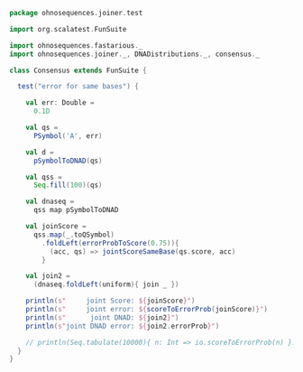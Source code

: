 
```scala
package ohnosequences.joiner.test

import org.scalatest.FunSuite

import ohnosequences.fastarious._
import ohnosequences.joiner._, DNADistributions._, consensus._

class Consensus extends FunSuite {

  test("error for same bases") {

    val err: Double =
      0.1D

    val qs =
      PSymbol('A', err)

    val d =
      pSymbolToDNAD(qs)

    val qss =
      Seq.fill(100)(qs)

    val dnaseq =
      qss map pSymbolToDNAD

    val joinScore =
      qss.map(_.toQSymbol)
        .foldLeft(errorProbToScore(0.75)){
          (acc, qs) => jointScoreSameBase(qs.score, acc)
        }

    val join2 =
      (dnaseq.foldLeft(uniform){ join _ })

    println(s"     joint Score: ${joinScore}")
    println(s"     joint error: ${scoreToErrorProb(joinScore)}")
    println(s"      joint DNAD: ${join2}")
    println(s"joint DNAD error: ${join2.errorProb}")

    // println(Seq.tabulate(10000){ n: Int => io.scoreToErrorProb(n) }.zipWithIndex)
  }
}

```




[main/scala/intervals.scala]: ../../main/scala/intervals.scala.md
[main/scala/package.scala]: ../../main/scala/package.scala.md
[main/scala/bestOverlap.scala]: ../../main/scala/bestOverlap.scala.md
[main/scala/DNADistributions.scala]: ../../main/scala/DNADistributions.scala.md
[main/scala/consensus.scala]: ../../main/scala/consensus.scala.md
[test/scala/Intervals.scala]: Intervals.scala.md
[test/scala/BestOverlap.scala]: BestOverlap.scala.md
[test/scala/Joining.scala]: Joining.scala.md
[test/scala/Joiner.scala]: Joiner.scala.md
[test/scala/Consensus.scala]: Consensus.scala.md
